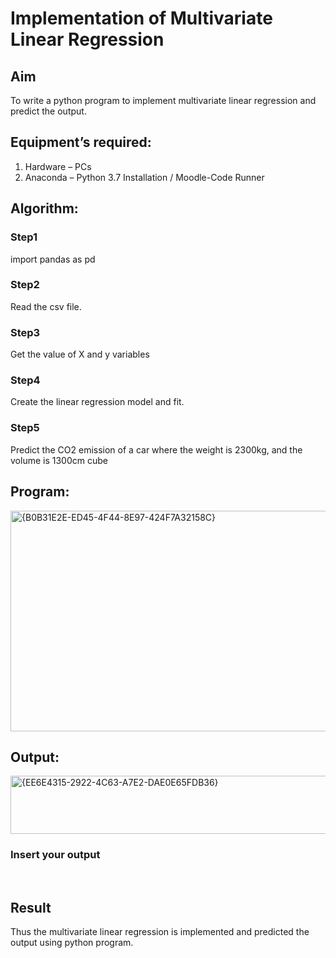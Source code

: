 # Implementation of Multivariate Linear Regression
## Aim
To write a python program to implement multivariate linear regression and predict the output.
## Equipment’s required:
1.	Hardware – PCs
2.	Anaconda – Python 3.7 Installation / Moodle-Code Runner
## Algorithm:
### Step1
import pandas as pd

### Step2
Read the csv file.

### Step3
Get the value of X and y variables

### Step4
Create the linear regression model and fit.

### Step5
Predict the CO2 emission of a car where the weight is 2300kg, and the volume is 1300cm cube

## Program:
<img width="846" height="353" alt="{B0B31E2E-ED45-4F44-8E97-424F7A32158C}" src="https://github.com/user-attachments/assets/272c85bf-cfe7-49b4-aaa7-38d3e3eddab6" />






## Output:

<img width="781" height="93" alt="{EE6E4315-2922-4C63-A7E2-DAE0E65FDB36}" src="https://github.com/user-attachments/assets/fa6cc6ed-0063-4211-b0c5-09bf21848f8b" />


### Insert your output

<br>

## Result
Thus the multivariate linear regression is implemented and predicted the output using python program.
